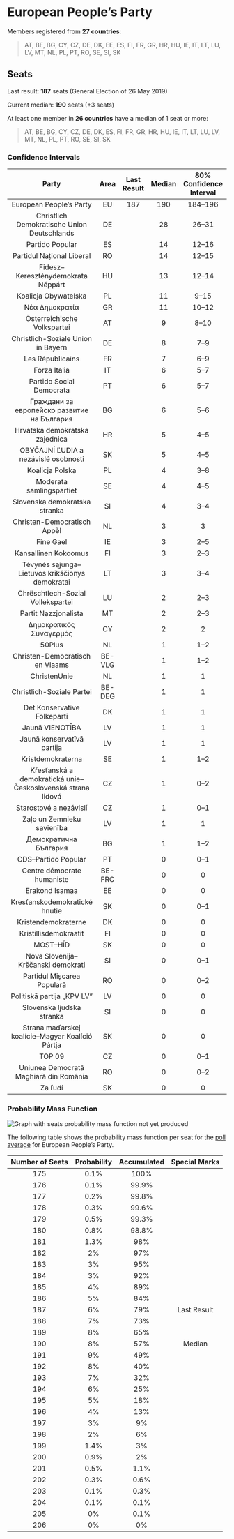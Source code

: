 # European People’s Party

Members registered from **27 countries**:

> AT, BE, BG, CY, CZ, DE, DK, EE, ES, FI, FR, GR, HR, HU, IE, IT, LT, LU, LV, MT, NL, PL, PT, RO, SE, SI, SK

## Seats

Last result: **187** seats (General Election of 26 May 2019)

Current median: **190** seats (+3 seats)

At least one member in **26 countries** have a median of 1 seat or more:

> AT, BE, BG, CY, CZ, DE, DK, ES, FI, FR, GR, HR, HU, IE, IT, LT, LU, LV, MT, NL, PL, PT, RO, SE, SI, SK

### Confidence Intervals

| Party | Area | Last Result | Median | 80% Confidence Interval | 90% Confidence Interval | 95% Confidence Interval | 99% Confidence Interval |
|:-----:|:----:|:-----------:|:------:|:-----------------------:|:-----------------------:|:-----------------------:|:-----------------------:|
| European People’s Party | EU | 187 | 190 | 184–196 | 182–198 | 181–199 | 178–202 |
| Christlich Demokratische Union Deutschlands | DE | | 28 | 26–31 | 26–31 | 25–31 | 25–32 |
| Partido Popular | ES | | 14 | 12–16 | 12–17 | 12–17 | 11–17 |
| Partidul Național Liberal | RO | | 14 | 12–15 | 11–16 | 11–16 | 11–17 |
| Fidesz–Kereszténydemokrata Néppárt | HU | | 13 | 12–14 | 11–14 | 11–14 | 11–14 |
| Koalicja Obywatelska | PL | | 11 | 9–15 | 8–15 | 8–16 | 8–16 |
| Νέα Δημοκρατία | GR | | 11 | 10–12 | 9–12 | 9–12 | 9–12 |
| Österreichische Volkspartei | AT | | 9 | 8–10 | 8–10 | 8–10 | 7–11 |
| Christlich-Soziale Union in Bayern | DE | | 8 | 7–9 | 7–9 | 7–9 | 6–11 |
| Les Républicains | FR | | 7 | 6–9 | 6–9 | 5–9 | 5–10 |
| Forza Italia | IT | | 6 | 5–7 | 4–8 | 4–8 | 4–9 |
| Partido Social Democrata | PT | | 6 | 5–7 | 5–7 | 5–7 | 5–8 |
| Граждани за европейско развитие на България | BG | | 6 | 5–6 | 5–7 | 5–7 | 5–7 |
| Hrvatska demokratska zajednica | HR | | 5 | 4–5 | 3–5 | 3–5 | 3–6 |
| OBYČAJNÍ ĽUDIA a nezávislé osobnosti | SK | | 5 | 4–5 | 4–5 | 4–5 | 4–6 |
| Koalicja Polska | PL | | 4 | 3–8 | 3–9 | 3–9 | 2–9 |
| Moderata samlingspartiet | SE | | 4 | 4–5 | 4–5 | 4–5 | 3–5 |
| Slovenska demokratska stranka | SI | | 4 | 3–4 | 3–4 | 3–5 | 3–5 |
| Christen-Democratisch Appèl | NL | | 3 | 3 | 3 | 2–3 | 2–4 |
| Fine Gael | IE | | 3 | 2–5 | 2–5 | 2–6 | 2–6 |
| Kansallinen Kokoomus | FI | | 3 | 2–3 | 2–3 | 2–3 | 2–3 |
| Tėvynės sąjunga–Lietuvos krikščionys demokratai | LT | | 3 | 3–4 | 3–4 | 3–4 | 3–4 |
| Chrëschtlech-Sozial Vollekspartei | LU | | 2 | 2–3 | 2–3 | 2–3 | 2–3 |
| Partit Nazzjonalista | MT | | 2 | 2–3 | 2–3 | 2–3 | 1–3 |
| Δημοκρατικός Συναγερμός | CY | | 2 | 2 | 2 | 2 | 2 |
| 50Plus | NL | | 1 | 1–2 | 1–2 | 1–2 | 1–2 |
| Christen-Democratisch en Vlaams | BE-VLG | | 1 | 1–2 | 1–2 | 1–2 | 1–2 |
| ChristenUnie | NL | | 1 | 1 | 1 | 1–2 | 1–2 |
| Christlich-Soziale Partei | BE-DEG | | 1 | 1 | 1 | 1 | 1 |
| Det Konservative Folkeparti | DK | | 1 | 1 | 1 | 1 | 0–2 |
| Jaunā VIENOTĪBA | LV | | 1 | 1 | 1 | 1 | 1 |
| Jaunā konservatīvā partija | LV | | 1 | 1 | 1 | 1 | 1 |
| Kristdemokraterna | SE | | 1 | 1–2 | 1–2 | 1–2 | 1–2 |
| Křesťanská a demokratická unie–Československá strana lidová | CZ | | 1 | 0–2 | 0–2 | 0–2 | 0–2 |
| Starostové a nezávislí | CZ | | 1 | 0–1 | 0–1 | 0–2 | 0–2 |
| Zaļo un Zemnieku savienība | LV | | 1 | 1 | 1–2 | 1–2 | 1–2 |
| Демократична България | BG | | 1 | 1–2 | 1–2 | 1–2 | 0–2 |
| CDS–Partido Popular | PT | | 0 | 0–1 | 0–1 | 0–1 | 0–1 |
| Centre démocrate humaniste | BE-FRC | | 0 | 0 | 0 | 0–1 | 0–1 |
| Erakond Isamaa | EE | | 0 | 0 | 0 | 0 | 0–1 |
| Kresťanskodemokratické hnutie | SK | | 0 | 0–1 | 0–1 | 0–1 | 0–1 |
| Kristendemokraterne | DK | | 0 | 0 | 0 | 0 | 0 |
| Kristillisdemokraatit | FI | | 0 | 0 | 0 | 0 | 0 |
| MOST–HÍD | SK | | 0 | 0 | 0 | 0 | 0 |
| Nova Slovenija–Krščanski demokrati | SI | | 0 | 0–1 | 0–1 | 0–1 | 0–1 |
| Partidul Mișcarea Populară | RO | | 0 | 0–2 | 0–2 | 0–3 | 0–3 |
| Politiskā partija „KPV LV” | LV | | 0 | 0 | 0 | 0 | 0 |
| Slovenska ljudska stranka | SI | | 0 | 0 | 0 | 0 | 0 |
| Strana maďarskej koalície–Magyar Koalíció Pártja | SK | | 0 | 0 | 0 | 0–1 | 0–1 |
| TOP 09 | CZ | | 0 | 0–1 | 0–1 | 0–1 | 0–2 |
| Uniunea Democrată Maghiară din România | RO | | 0 | 0–2 | 0–2 | 0–2 | 0–2 |
| Za ľudí | SK | | 0 | 0 | 0–1 | 0–1 | 0–1 |

### Probability Mass Function

![Graph with seats probability mass function not yet produced](average-2020-05-31-seats-pmf-europeanpeople’sparty.png "Seats Probability Mass Function")

The following table shows the probability mass function per seat for the [poll average](average-2020-05-31.html) for European People’s Party.

| Number of Seats | Probability | Accumulated | Special Marks |
|:---------------:|:-----------:|:-----------:|:-------------:|
| 175 | 0.1% | 100% |  |
| 176 | 0.1% | 99.9% |  |
| 177 | 0.2% | 99.8% |  |
| 178 | 0.3% | 99.6% |  |
| 179 | 0.5% | 99.3% |  |
| 180 | 0.8% | 98.8% |  |
| 181 | 1.3% | 98% |  |
| 182 | 2% | 97% |  |
| 183 | 3% | 95% |  |
| 184 | 3% | 92% |  |
| 185 | 4% | 89% |  |
| 186 | 5% | 84% |  |
| 187 | 6% | 79% | Last Result |
| 188 | 7% | 73% |  |
| 189 | 8% | 65% |  |
| 190 | 8% | 57% | Median |
| 191 | 9% | 49% |  |
| 192 | 8% | 40% |  |
| 193 | 7% | 32% |  |
| 194 | 6% | 25% |  |
| 195 | 5% | 18% |  |
| 196 | 4% | 13% |  |
| 197 | 3% | 9% |  |
| 198 | 2% | 6% |  |
| 199 | 1.4% | 3% |  |
| 200 | 0.9% | 2% |  |
| 201 | 0.5% | 1.1% |  |
| 202 | 0.3% | 0.6% |  |
| 203 | 0.1% | 0.3% |  |
| 204 | 0.1% | 0.1% |  |
| 205 | 0% | 0.1% |  |
| 206 | 0% | 0% |  |


